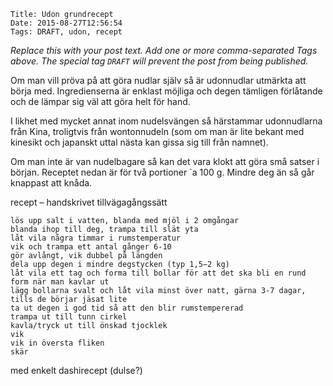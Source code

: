     Title: Udon grundrecept
    Date: 2015-08-27T12:56:54
    Tags: DRAFT, udon, recept

_Replace this with your post text. Add one or more comma-separated
Tags above. The special tag `DRAFT` will prevent the post from being
published._

<!-- more -->

Om man vill pröva på att göra nudlar själv så är udonnudlar utmärkta att börja med. Ingredienserna är enklast möjliga och degen tämligen förlåtande och de lämpar sig väl att göra helt för hand.


I likhet med mycket annat inom nudelsvängen så härstammar udonnudlarna från Kina, troligtvis från wontonnudeln (som om man är lite bekant med kinesikt och japanskt uttal nästa kan gissa sig till från namnet).


Om man inte är van nudelbagare så kan det vara klokt att göra små satser i början. Receptet nedan är för två portioner `a 100 g. Mindre deg än så går knappast att knåda.


recept – handskrivet
tillvägagångssätt

    lös upp salt i vatten, blanda med mjöl i 2 omgångar
    blanda ihop till deg, trampa till slät yta
    låt vila några timmar i rumstemperatur
    vik och trampa ett antal gånger 6-10
    gör avlångt, vik dubbel på längden
    dela upp degen i mindre degstycken (typ 1,5−2 kg)
    låt vila ett tag och forma till bollar för att det ska bli en rund form när man kavlar ut
    lägg bollarna svalt och låt vila minst över natt, gärna 3-7 dagar, tills de börjar jäsat lite
    ta ut degen i god tid så att den blir rumstempererad
    trampa ut till tunn cirkel
    kavla/tryck ut till önskad tjocklek
    vik
    vik in översta fliken
    skär




med enkelt dashirecept (dulse?)


